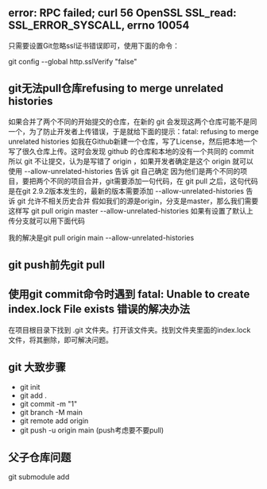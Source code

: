 

## error: RPC failed; curl 56 OpenSSL SSL_read: SSL_ERROR_SYSCALL, errno 10054
 
只需要设置Git忽略ssl证书错误即可，使用下面的命令：

git config --global http.sslVerify "false"


## git无法pull仓库refusing to merge unrelated histories
如果合并了两个不同的开始提交的仓库，在新的 git 会发现这两个仓库可能不是同一个，为了防止开发者上传错误，于是就给下面的提示：fatal: refusing to merge unrelated histories
如我在Github新建一个仓库，写了License，然后把本地一个写了很久仓库上传。这时会发现 github 的仓库和本地的没有一个共同的 commit 所以 git 不让提交，认为是写错了 origin ，如果开发者确定是这个 origin 就可以使用 --allow-unrelated-histories 告诉 git 自己确定
因为他们是两个不同的项目，要把两个不同的项目合并，git需要添加一句代码，在 git pull 之后，这句代码是在git 2.9.2版本发生的，最新的版本需要添加 --allow-unrelated-histories 告诉 git 允许不相关历史合并
假如我们的源是origin，分支是master，那么我们需要这样写
git pull origin master --allow-unrelated-histories 如果有设置了默认上传分支就可以用下面代码

我的解决是git pull origin main --allow-unrelated-histories

## git push前先git pull

## 使用git commit命令时遇到 fatal: Unable to create index.lock File exists 错误的解决办法
在项目根目录下找到 .git 文件夹。打开该文件夹。找到文件夹里面的index.lock 文件，将其删除，即可解决问题。


## git 大致步骤

- git init
- git add .
- git commit -m "1"
- git branch -M main
- git remote add origin <url>
- git push -u origin main  (push考虑要不要pull)
 
 ## 父子仓库问题
 git submodule add <url>
 
